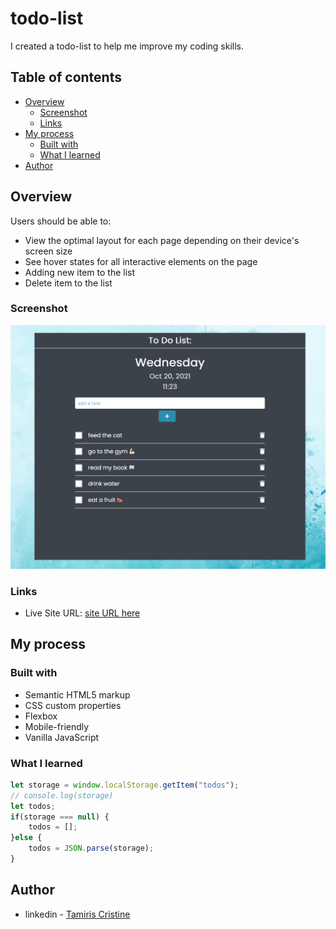 # todo-list

I created a todo-list to help me improve my coding skills. 

## Table of contents

- [Overview](#overview)
  - [Screenshot](#screenshot)
  - [Links](#links)
- [My process](#my-process)
  - [Built with](#built-with)
  - [What I learned](#what-i-learned)
- [Author](#author)


## Overview

Users should be able to:

- View the optimal layout for each page depending on their device's screen size
- See hover states for all interactive elements on the page
- Adding new item to the list
- Delete item to the list

### Screenshot

![](./screenshot.png)


### Links

- Live Site URL: [site URL here](https://tamiriscss.github.io/todo-list/)

## My process

### Built with

- Semantic HTML5 markup
- CSS custom properties
- Flexbox
- Mobile-friendly
- Vanilla JavaScript


### What I learned

```js
let storage = window.localStorage.getItem("todos");
// console.log(storage)
let todos;
if(storage === null) {
    todos = [];
}else {
    todos = JSON.parse(storage);
}
```


## Author

- linkedin - [Tamiris Cristine](https://www.linkedin.com/in/tamiris-cristine/)
